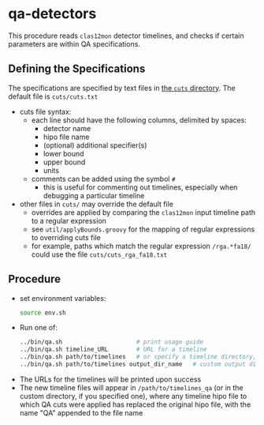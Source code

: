 # qa-detectors

This procedure reads `clas12mon` detector timelines, and checks if certain parameters are within
QA specifications.

## Defining the Specifications
The specifications are specified by text files in [the `cuts` directory](cuts). The default file is `cuts/cuts.txt`
- cuts file syntax:
  - each line should have the following columns, delimited by spaces:
    - detector name
    - hipo file name
    - (optional) additional specifier(s)
    - lower bound
    - upper bound
    - units
  - comments can be added using the symbol `#`
    - this is useful for commenting out timelines, especially when debugging a particular timeline
- other files in `cuts/` may override the default file
  - overrides are applied by comparing the `clas12mon` input timeline path to a regular expression
  - see `util/applyBounds.groovy` for the mapping of regular expressions to overriding cuts file
  - for example, paths which match the regular expression `/rga.*fa18/` could use the file `cuts/cuts_rga_fa18.txt`

## Procedure
- set environment variables:
  ```bash
  source env.sh
  ```
- Run one of:
  ```bash
  ../bin/qa.sh                     # print usage guide
  ../bin/qa.sh timeline_URL        # URL for a timeline
  ../bin/qa.sh path/to/timelines   # or specify a timeline directory, relative to $TIMELINEDIR
  ../bin/qa.sh path/to/timelines output_dir_name   # custom output directory name, relative to $TIMELINEDIR
  ```
- The URLs for the timelines will be printed upon success
- The new timeline files will appear in `/path/to/timelines_qa` (or in the
  custom directory, if you specified one), where any timeline hipo file to
  which QA cuts were applied has replaced the original hipo file, with the name
  "QA" appended to the file name
